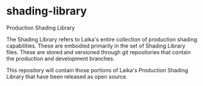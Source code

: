 # shading-library
Production Shading Library

The Shading Library refers to Laika's entire collection of production shading capabilities. These are embodied primarily in the set of Shading Library files. These are stored and versioned through git repositories that contain the production and development branches.

This repository will contain those portions of Laika's Production Shading Library that have been released as open source.
